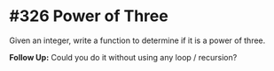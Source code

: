 # #326 Power of Three

Given an integer, write a function to determine if it is a power of three.

**Follow Up:**
Could you do it without using any loop / recursion?